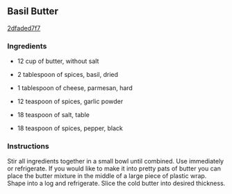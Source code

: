 ## Basil Butter

[2dfaded7f7](http://www.food.com/recipe/basil-butter-476629)

### Ingredients

 - 12 cup of butter, without salt

 - 2 tablespoon of spices, basil, dried

 - 1 tablespoon of cheese, parmesan, hard

 - 12 teaspoon of spices, garlic powder

 - 18 teaspoon of salt, table

 - 18 teaspoon of spices, pepper, black

### Instructions

Stir all ingredients together in a small bowl until combined. Use immediately or refrigerate. If you would like to make it into pretty pats of butter you can place the butter mixture in the middle of a large piece of plastic wrap. Shape into a log and refrigerate. Slice the cold butter into desired thickness.